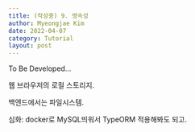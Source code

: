 ```yaml
---
title: (작성중) 9. 영속성
author: Myeongjae Kim
date: 2022-04-07
category: Tutorial
layout: post
---
```


To Be Developed...

웹 브라우저의 로컬 스토리지.

백엔드에서는 파일시스템.

심화: docker로 MySQL띄워서 TypeORM 적용해봐도 되고.
